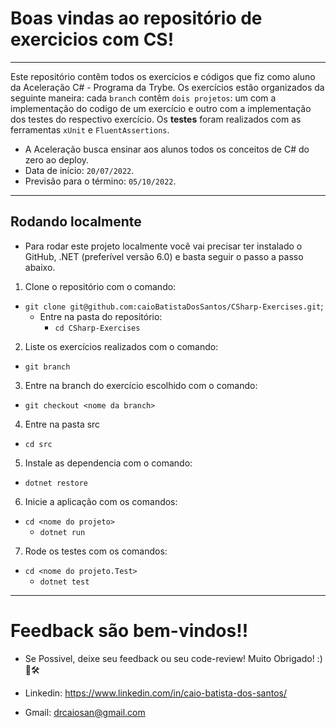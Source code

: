 # Boas vindas ao repositório de exercicios com CS!

---

Este repositório contêm todos os exercícios e códigos que fiz como aluno da Aceleração C# - Programa da Trybe.
Os exercícios estão organizados da seguinte maneira: cada `branch` contêm `dois projetos`: um com a implementação do codigo de um exercício e outro com a implementação dos testes do respectivo exercício.
Os <b>testes</b> foram realizados com as ferramentas `xUnit` e `FluentAssertions`.

  - A Aceleração busca ensinar aos alunos todos os conceitos de C# do zero ao deploy.
  - Data de início: `20/07/2022`.
  - Previsão para o término: `05/10/2022`.

---

## Rodando localmente

- Para rodar este projeto localmente você vai precisar ter instalado o GitHub, .NET (preferível versão 6.0) e basta seguir o passo a passo abaixo.
1. Clone o repositório com o comando:
  - `git clone git@github.com:caioBatistaDosSantos/CSharp-Exercises.git`;
    - Entre na pasta do repositório:
      - `cd CSharp-Exercises`
2. Liste os exercícios realizados com o comando:
  - `git branch`
3. Entre na branch do exercício escolhido com o comando:
  - `git checkout <nome da branch>`
4. Entre na pasta src
  - `cd src`
5. Instale as dependencia com o comando:
  - `dotnet restore`
6. Inicie a aplicação com os comandos:
  - `cd <nome do projeto>`
    - `dotnet run`
7. Rode os testes com os comandos:
  - `cd <nome do projeto.Test>`
    - `dotnet test`

---

# Feedback são bem-vindos!!

- Se Possivel, deixe seu feedback ou seu code-review! Muito Obrigado! :)🤝🛠

- Linkedin: https://www.linkedin.com/in/caio-batista-dos-santos/
- Gmail: drcaiosan@gmail.com
